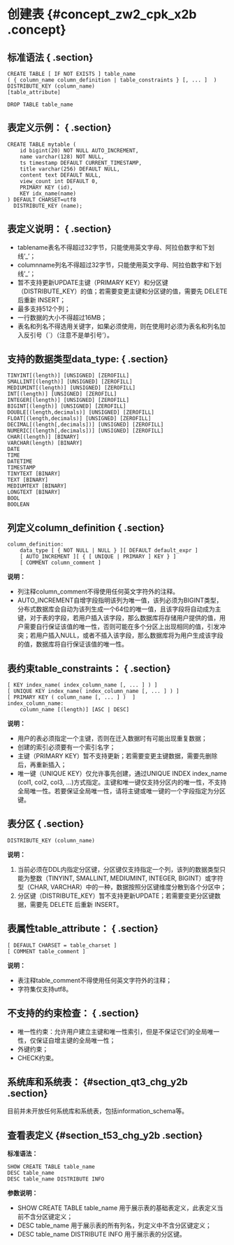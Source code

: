 # 创建表 {#concept_zw2_cpk_x2b .concept}

## 标准语法 { .section}

```
CREATE TABLE [ IF NOT EXISTS ] table_name
( { column_name column_definition | table_constraints } [, ... ]  )
DISTRIBUTE_KEY (column_name)
[table_attribute]
```

```
DROP TABLE table_name
```

## 表定义示例： { .section}

```
CREATE TABLE mytable (
    id bigint(20) NOT NULL AUTO_INCREMENT,
    name varchar(128) NOT NULL,
    ts timestamp DEFAULT CURRENT_TIMESTAMP,
    title varchar(256) DEFAULT NULL,
    content text DEFAULT NULL,
    view_count int DEFAULT 0,
    PRIMARY KEY (id),
    KEY idx_name(name)
) DEFAULT CHARSET=utf8 
  DISTRIBUTE_KEY (name);
```

## 表定义说明： { .section}

-   tablename表名不得超过32字节，只能使用英文字母、阿拉伯数字和下划线’\_’；
-   columnname列名不得超过32字节，只能使用英文字母、阿拉伯数字和下划线’\_’；
-   暂不支持更新UPDATE主键（PRIMARY KEY）和分区键（DISTRIBUTE\_KEY）的值；若需要变更主键和分区键的值，需要先 DELETE 后重新 INSERT；
-   最多支持512个列；
-   一行数据的大小不得超过16MB；
-   表名和列名不得选用关键字，如果必须使用，则在使用时必须为表名和列名加入反引号（\`）（注意不是单引号’）。

## 支持的数据类型data\_type: { .section}

```
TINYINT[(length)] [UNSIGNED] [ZEROFILL]
SMALLINT[(length)] [UNSIGNED] [ZEROFILL]
MEDIUMINT[(length)] [UNSIGNED] [ZEROFILL]
INT[(length)] [UNSIGNED] [ZEROFILL]
INTEGER[(length)] [UNSIGNED] [ZEROFILL]
BIGINT[(length)] [UNSIGNED] [ZEROFILL]
DOUBLE[(length,decimals)] [UNSIGNED] [ZEROFILL]
FLOAT[(length,decimals)] [UNSIGNED] [ZEROFILL]
DECIMAL[(length[,decimals])] [UNSIGNED] [ZEROFILL]
NUMERIC[(length[,decimals])] [UNSIGNED] [ZEROFILL]
CHAR[(length)] [BINARY]
VARCHAR(length) [BINARY]
DATE
TIME
DATETIME
TIMESTAMP
TINYTEXT [BINARY]
TEXT [BINARY]
MEDIUMTEXT [BINARY]
LONGTEXT [BINARY]
BOOL
BOOLEAN
```

## 列定义column\_definition { .section}

```
column_definition:
    data_type [ { NOT NULL | NULL } ][ DEFAULT default_expr ]
    [ AUTO_INCREMENT ][ { [ UNIQUE | PRIMARY ] KEY } ]
    [ COMMENT column_comment ]
```

**说明：** 

-   列注释column\_comment不得使用任何英文字符外的注释。
-   AUTO\_INCREMENT自增字段指明该列为唯一值，该列必须为BIGINT类型，分布式数据库会自动为该列生成一个64位的唯一值，且该字段将自动成为主键，对于表的字段，若用户插入该字段，那么数据库将存储用户提供的值，用户需要自行保证该值的唯一性，否则可能在多个分区上出现相同的值，引发冲突；若用户插入NULL，或者不插入该字段，那么数据库将为用户生成该字段的值，数据库将自行保证该值的唯一性。

## 表约束table\_constraints： { .section}

```
[ KEY index_name( index_column_name [, ... ] ) ]
[ UNIQUE KEY index_name( index_column_name [, ... ] ) ]
[ PRIMARY KEY ( column_name [, ... ] )  ]
index_column_name:
    column_name [(length)] [ASC | DESC]
```

**说明：** 

-   用户的表必须指定一个主键，否则在迁入数据时有可能出现重复数据；
-   创建的索引必须要有一个索引名字；
-   主键（PRIMARY KEY）暂不支持更新；若需要变更主键数据，需要先删除后，再重新插入；
-   唯一键（UNIQUE KEY）仅允许事先创建，通过UNIQUE INDEX index\_name \(col1, col2, col3, …\)方式指定。主键和唯一键仅支持分区内的唯一性，不支持全局唯一性。若要保证全局唯一性，请将主键或唯一键的一个字段指定为分区键。

## 表分区 { .section}

```
DISTRIBUTE_KEY (column_name)
```

**说明：** 

1.  当前必须在DDL内指定分区键，分区键仅支持指定一个列，该列的数据类型只能为整数（TINYINT, SMALLINT, MEDIUMINT, INTEGER, BIGINT）或字符型（CHAR, VARCHAR）中的一种，数据按照分区键维度分散到各个分区中；
2.  分区键（DISTRIBUTE\_KEY）暂不支持更新UPDATE；若需要变更分区键数据，需要先 DELETE 后重新 INSERT。

## 表属性table\_attribute： { .section}

```
[ DEFAULT CHARSET = table_charset ]
[ COMMENT table_comment ]
```

**说明：** 

-   表注释table\_comment不得使用任何英文字符外的注释；
-   字符集仅支持utf8。

## 不支持的约束检查： { .section}

-   唯一性约束：允许用户建立主键和唯一性索引，但是不保证它们的全局唯一性，仅保证自增主键的全局唯一性；
-   外键约束；
-   CHECK约束。

## 系统库和系统表： {#section_qt3_chg_y2b .section}

目前并未开放任何系统库和系统表，包括information\_schema等。

## 查看表定义 {#section_t53_chg_y2b .section}

**标准语法：**

```
SHOW CREATE TABLE table_name
DESC table_name
DESC table_name DISTRIBUTE INFO
```

**参数说明：**

-   SHOW CREATE TABLE table\_name 用于展示表的基础表定义，此表定义当前不含分区键定义；
-   DESC table\_name 用于展示表的所有列名，列定义中不含分区键定义；
-   DESC table\_name DISTRIBUTE INFO 用于展示表的分区键。

